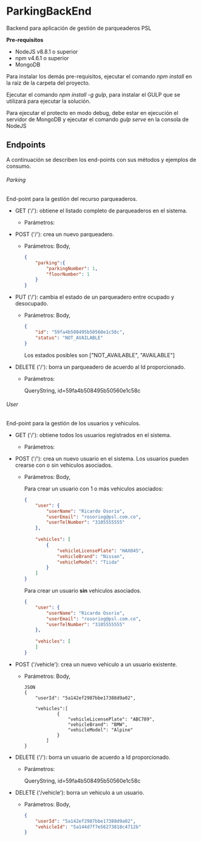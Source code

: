# ParkingBackEnd
Backend para aplicación de gestión de parqueaderos PSL

**Pre-requisitos**
* NodeJS v8.8.1 o superior
* npm v4.6.1 o superior
* MongoDB 

Para instalar los demás pre-requisitos, ejecutar el comando *npm install* en la raiz de la carpeta del proyecto.

Ejecutar el comando *npm install -g gulp*, para instalar el GULP que se utilizará para ejecutar la solución.

Para ejecutar el protecto en modo debug, debe estar en ejecución el servidor de MongoDB y ejecutar el comando *gulp serve* en la consola de NodeJS

## Endpoints

A continuación se describen los end-points con sus métodos y ejemplos de consumo.

###### Parking
End-point para la gestión del recurso parqueaderos.

* GET ('/'): obtiene el listado completo de parqueaderos en el sistema.
    * Parámetros:

* POST ('/'): crea un nuevo parqueadero.
    * Parámetros:
        Body,
        ```JSON
        {
            "parking":{
                "parkingNumber": 1,
                "floorNumber": 1
            }
        }
        ```
* PUT ('/'): cambia el estado de un parqueadero entre ocupado y desocupado.
    * Parámetros:
        Body,
        ```JSON
        {
            "id": "59fa4b508495b50560e1c58c",
	        "status": "NOT_AVAILABLE"
        }
        ```
        Los estados posibles son ["NOT_AVAILABLE", "AVAILABLE"]

* DELETE ('/'): borra un parqueadero de acuerdo al Id proporcionado.
    * Parámetros:

        QueryString,
        id=59fa4b508495b50560e1c58c


###### User
End-point para la gestión de los usuarios y vehiculos.

* GET ('/'): obtiene todos los usuarios registrados en el sistema.
    * Parámetros:

* POST ('/'): crea un nuevo usuario en el sistema. Los usuarios pueden crearse con o sin vehiculos asociados.
    * Parámetros: 
        Body,

        Para crear un usuario con 1 o más vehiculos asociados:
        ```JSON
        {
            "user": {
                "userName": "Ricardo Osorio",
                "userEmail": "rosoriog@psl.com.co",
                "userTelNumber": "3105555555"
            },
            
            "vehicles": [
                {
                    "vehicleLicensePlate": "HAX045",
                    "vehicleBrand": "Nissan",
                    "vehicleModel": "Tiida"
                }
            ]
        }
        ```

        Para crear un usuario **sin** vehiculos asociados.

        ```JSON
        {
            "user": {
                "userName": "Ricardo Osorio",
                "userEmail": "rosoriog@psl.com.co",
                "userTelNumber": "3105555555"
            },
            
            "vehicles": [
            ]
        }
        ```

* POST ('/vehicle'): crea un nuevo vehiculo a un usuario existente.
    * Parámetros:
        Body,

        ```
        JSON
        {
            "userId": "5a142ef2987bbe17388d9a02",
            
            "vehicles":[
                    {
                        "vehicleLicensePlate": "ABC789",
                        "vehicleBrand": "BMW",
                        "vehicleModel": "Alpine"
                    }
                ]
        }
        ```

* DELETE ('/'): borra un usuario de acuerdo a Id proporcionado.
    * Parámetros:

        QueryString,
        id=59fa4b508495b50560e1c58c

* DELETE ('/vehicle'): borra un vehiculo a un usuario.
    * Parámetros:
        Body,

        ```JSON
        {
            "userId": "5a142ef2987bbe17388d9a02",
            "vehicleId": "5a144d7f7e56273818c4712b"
        }
        ```

